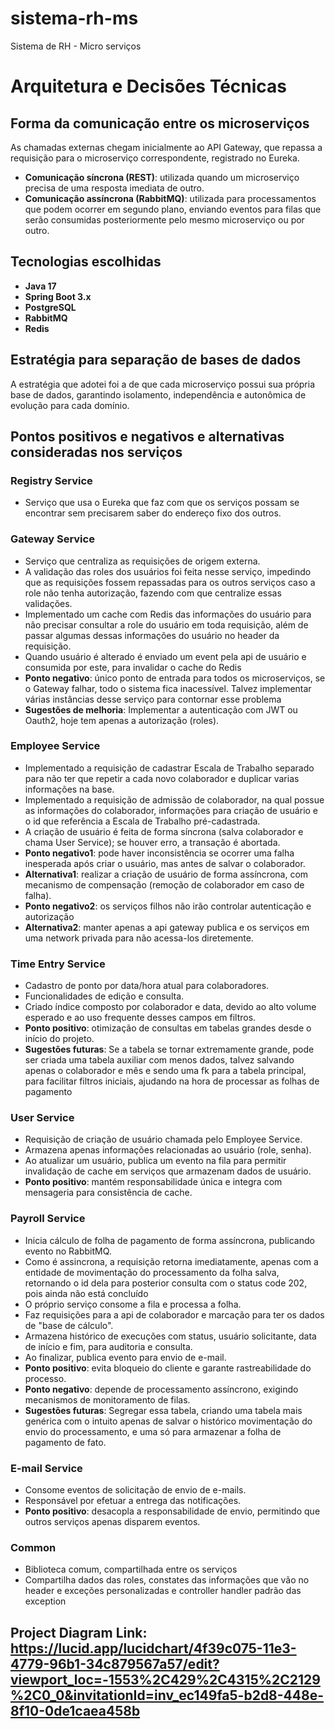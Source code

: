 # sistema-rh-ms
Sistema de RH - Micro serviços

# Arquitetura e Decisões Técnicas

## Forma da comunicação entre os microserviços

As chamadas externas chegam inicialmente ao API Gateway, que repassa a requisição para o microserviço correspondente, registrado no Eureka.

- **Comunicação síncrona (REST)**: utilizada quando um microserviço precisa de uma resposta imediata de outro.
- **Comunicação assíncrona (RabbitMQ)**: utilizada para processamentos que podem ocorrer em segundo plano, enviando eventos para filas que serão consumidas posteriormente pelo mesmo microserviço ou por outro.

## Tecnologias escolhidas

- **Java 17**
- **Spring Boot 3.x**
- **PostgreSQL**
- **RabbitMQ**
- **Redis**

## Estratégia para separação de bases de dados

A estratégia que adotei foi a de que cada microserviço possui sua própria base de dados, garantindo isolamento, independência e autonômica de evolução para cada domínio.

## Pontos positivos e negativos e alternativas consideradas nos serviços

### Registry Service

- Serviço que usa o Eureka que faz com que os serviços possam se encontrar sem precisarem saber do endereço fixo dos outros.

### Gateway Service

- Serviço que centraliza as requisições de origem externa.
- A validação das roles dos usuários foi feita nesse serviço, impedindo que as requisições fossem repassadas para os outros serviços caso a role não tenha autorização, fazendo com que centralize essas validações.
- Implementado um cache com Redis das informações do usuário para não precisar consultar a role do usuário em toda requisição, além de passar algumas dessas informações do usuário no header da requisição.
- Quando usuário é alterado é enviado um event pela api de usuário e consumida por este, para invalidar o cache do Redis
- **Ponto negativo**: único ponto de entrada para todos os microserviços, se o Gateway falhar, todo o sistema fica inacessível. Talvez implementar várias instâncias desse serviço para contornar esse problema
- **Sugestões de melhoria**: Implementar a autenticação com JWT ou Oauth2, hoje tem apenas a autorização (roles).

### Employee Service

- Implementado a requisição de cadastrar Escala de Trabalho separado para não ter que repetir a cada novo colaborador e duplicar varias informações na base.
- Implementado a requisição de admissão de colaborador, na qual possue as informações do colaborador, informações para criação de usuário e o id que referência a Escala de Trabalho pré-cadastrada.
- A criação de usuário é feita de forma síncrona (salva colaborador e chama User Service); se houver erro, a transação é abortada.
- **Ponto negativo1**: pode haver inconsistência se ocorrer uma falha inesperada após criar o usuário, mas antes de salvar o colaborador.
- **Alternativa1**: realizar a criação de usuário de forma assíncrona, com mecanismo de compensação (remoção de colaborador em caso de falha).
- **Ponto negativo2**: os serviços filhos não irão controlar autenticação e autorização
- **Alternativa2**: manter apenas a api gateway publica e os serviços em uma network privada para não acessa-los diretemente.

### Time Entry Service

- Cadastro de ponto por data/hora atual para colaboradores.
- Funcionalidades de edição e consulta.
- Criado índice composto por colaborador e data, devido ao alto volume esperado e ao uso frequente desses campos em filtros.
- **Ponto positivo**: otimização de consultas em tabelas grandes desde o início do projeto.
- **Sugestões futuras**: Se a tabela se tornar extremamente grande, pode ser criada uma tabela auxiliar com menos dados, talvez salvando apenas o colaborador e mês e sendo uma fk para a tabela principal, para facilitar filtros iniciais, ajudando na hora de processar as folhas de pagamento

### User Service

- Requisição de criação de usuário chamada pelo Employee Service.
- Armazena apenas informações relacionadas ao usuário (role, senha).
- Ao atualizar um usuário, publica um evento na fila para permitir invalidação de cache em serviços que armazenam dados de usuário.
- **Ponto positivo**: mantém responsabilidade única e integra com mensageria para consistência de cache.

### Payroll Service

- Inicia cálculo de folha de pagamento de forma assíncrona, publicando evento no RabbitMQ.
- Como é assincrona, a requisição retorna imediatamente, apenas com a entidade de movimentação do processamento da folha salva, retornando o id dela para posterior consulta com o status code 202, pois ainda não está concluído
- O próprio serviço consome a fila e processa a folha.
- Faz requisições para a api de colaborador e marcação para ter os dados de "base de cálculo".
- Armazena histórico de execuções com status, usuário solicitante, data de início e fim, para auditoria e consulta.
- Ao finalizar, publica evento para envio de e-mail.
- **Ponto positivo**: evita bloqueio do cliente e garante rastreabilidade do processo.
- **Ponto negativo**: depende de processamento assíncrono, exigindo mecanismos de monitoramento de filas.
- **Sugestões futuras**: Segregar essa tabela, criando uma tabela mais genérica com o intuito apenas de salvar o histórico movimentação do envio do processamento, e uma só para armazenar a folha de pagamento de fato.

### E-mail Service

- Consome eventos de solicitação de envio de e-mails.
- Responsável por efetuar a entrega das notificações.
- **Ponto positivo**: desacopla a responsabilidade de envio, permitindo que outros serviços apenas disparem eventos.

### Common

- Biblioteca comum, compartilhada entre os serviços
- Compartilha dados das roles, constates das informações que vão no header e exceções personalizadas e controller handler padrão das exception

## Project Diagram Link: https://lucid.app/lucidchart/4f39c075-11e3-4779-96b1-34c879567a57/edit?viewport_loc=-1553%2C429%2C4315%2C2129%2C0_0&invitationId=inv_ec149fa5-b2d8-448e-8f10-0de1caea458b
